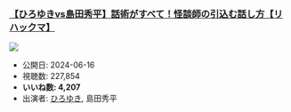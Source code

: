 ### [【ひろゆきvs島田秀平】話術がすべて！怪談師の引込む話し方【リハックマ】](https://www.youtube.com/watch?v=9UVvD82zjas)
[![](https://img.youtube.com/vi/9UVvD82zjas/sddefault.jpg)](https://www.youtube.com/watch?v=9UVvD82zjas)
-   公開日: 2024-06-16
-   視聴数: 227,854
-   **いいね数: 4,207**
-   出演者: [ひろゆき](/rehacq_fan/people/ひろゆき "wikilink"), 島田秀平

